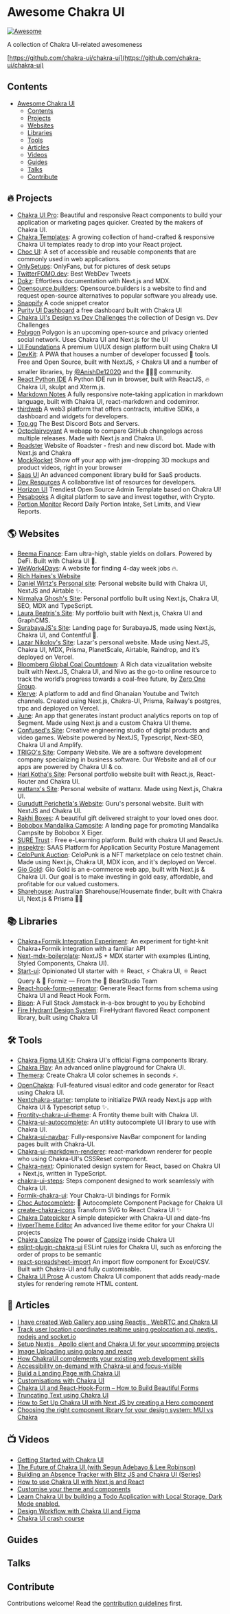# Awesome Chakra UI

[![Awesome](https://awesome.re/badge.svg)](https://awesome.re)

A collection of Chakra UI-related awesomeness

[https://github.com/chakra-ui/chakra-ui](https://github.com/chakra-ui/chakra-ui)

## Contents

- [Awesome Chakra UI](#awesome-chakra-ui)
  - [Contents](#contents)
  - [Projects](#-projects)
  - [Websites](#%EF%B8%8F-websites)
  - [Libraries](#%EF%B8%8F-libraries)
  - [Tools](#%EF%B8%8F-tools)
  - [Articles](#-articles)
  - [Videos](#%EF%B8%8F-videos)
  - [Guides](#guides)
  - [Talks](#talks)
  - [Contribute](#contribute)

## 🔥 Projects

- [Chakra UI Pro](https://pro.chakra-ui.com): Beautiful and responsive React components to build your application or marketing pages quicker. Created by the makers of Chakra UI.
- [Chakra Templates](https://chakra-templates.dev): A growing collection of hand-crafted & responsive Chakra UI templates ready to drop into your React project.
- [Choc UI](https://choc-ui.com/): A set of accessible and reusable components that are commonly used in web applications.
- [OnlySetups](https://github.com/wobsoriano/onlysetups): OnlyFans, but for pictures of desk setups
- [TwitterFOMO.dev](https://github.com/tomdohnal/twitter-fomo): Best WebDev Tweets
- [Dokz](https://github.com/remorses/dokz): Effortless documentation with Next.js and MDX.
- [Opensource.builders](https://github.com/junaid33/opensource.builders): Opensource.builders is a website to find and request open-source alternatives to popular software you already use.
- [Snappify](https://snappify.io/) A code snippet creator
- [Purity UI Dashboard](https://www.creative-tim.com/product/purity-ui-dashboard) a free dashboard built with Chakra UI
- [Chakra UI's Design vs Dev Challenges](https://github.com/chakra-ui/design-vs-dev) the collection of Design vs. Dev Challenges
- [Polygon](https://github.com/polygon-isecure/polygon) Polygon is an upcoming open-source and privacy oriented social network. Uses Chakra UI and Next.js for the UI
- [UI Foundations](https://www.uifoundations.com/) A premium UI/UX design platform built using Chakra UI
- [DevKit](https://www.devkit.one/): A PWA that houses a number of developer focussed 🧰 tools. Free and Open Source, built with NextJS, ⚡ Chakra UI and a number of smaller libraries, by [@AnishDe12020](https://twitter.com/AnishDe12020) and the 🧑‍🤝‍🧑 community.
- [React Python IDE](https://react-python-ide.vercel.app/) A Python IDE run in browser, built with ReactJS, 🔥 Chakra UI, skulpt and Xterm.js.
- [Markdown Notes](https://markdown-notes.netlify.app/) A fully responsive note-taking application in markdown language, built with Chakra UI, react-markdown and codemirror.
- [thirdweb](https://thirdweb.com/) A web3 platform that offers contracts, intuitive SDKs, a dashboard and widgets for developers.
- [Top.gg](https://top.gg/) The Best Discord Bots and Servers.
- [Octoclairvoyant](https://octoclairvoyant.vercel.app/) A webapp to compare GitHub changelogs across multiple releases. Made with Next.js and Chakra UI.
- [Roadster](https://r0adster.live) Website of Roadster - fresh and new discord bot. Made with Next.js and Chakra
- [MockRocket](https://mockrocket.io/) Show off your app with jaw-dropping 3D mockups and product videos, right in your browser
- [Saas UI](https://saas-ui.dev) An advanced component library build for SaaS products.
- [Dev Resources](https://devresourc.es) A collaborative list of resources for developers.
- [Horizon UI](https://github.com/horizon-ui/horizon-ui-chakra) Trendiest Open Source Admin Template based on Chakra UI!
- [Pesabooks](https://pesabooks.com/) A digital platform to save and invest together, with Crypto.
- [Portion Monitor](https://portionmonitor.com/) Record Daily Portion Intake, Set Limits, and View Reports.

## 🌎️ Websites

- [Beema Finance](https://beema.finance): Earn ultra-high, stable yields on dollars. Powered by DeFi. Built with Chakra UI 🌿.
- [WeWork4Days](https://www.wework4days.com/): A website for finding 4-day week jobs 🔥.
- [Rich Haines's Website](https://richardhaines.dev/)
- [Daniel Wirtz's Personal site](https://github.com/wirtzdan/website): Personal website build with Chakra UI, NextJS and Airtable ✨.
- [Nirmalya Ghosh's Site](https://github.com/ghoshnirmalya/nirmalyaghosh.com): Personal portfolio built using Next.js, Chakra UI, SEO, MDX and TypeScript.
- [Laura Beatris's Site](https://github.com/LauraBeatris/laurabeatris.com): My portfolio built with Next.js, Chakra UI and GraphCMS.
- [SurabayaJS's Site](https://github.com/surabayajs/surabayajs.org): Landing page for SurabayaJS, made using Next.js, Chakra UI, and Contentful 🐊.
- [Lazar Nikolov's Site](https://github.com/lazarnikolov94/nikolovlazar.com): Lazar's personal website. Made using Next.JS, Chakra UI, MDX, Prisma, PlanetScale, Airtable, Raindrop, and it’s deployed on Vercel.
- [Bloomberg Global Coal Countdown](https://bloombergcoalcountdown.com/): A Rich data vizualitation website built with Next.JS, Chakra UI, and Nivo as the go-to online resource to track the world’s progress towards a coal-free future, by [Zero One Group](https://github.com/zero-one-group).
- [Klerye](https://www.klerye.com/): A platform to add and find Ghanaian Youtube and Twitch channels. Created using Next.js, Chakra-UI, Prisma, Railway's postgres, trpc and deployed on Vercel.
- [June](https://june.so): An app that generates instant product analytics reports on top of Segment. Made using Next.js and a custom Chakra UI theme.
- [Confused's Site](https://confused.studio): Creative engineering studio of digital products and video games. Website powered by NextJS, Typescript, Next-SEO, Chakra UI and Amplify.
- [TRIGO's Site](https://trigodev.com): Company Website. We are a software development company specializing in business software. Our Website and all of our apps are powered by Chakra UI & co.
- [Hari Kotha's Site](https://harikotha.netlify.app/): Personal portfolio website built with React.js, React-Router and Chakra UI.
- [wattanx's Site](https://wattanx.dev/): Personal website of wattanx. Made using Next.js, Chakra UI.
- [Gurudutt Perichetla's Website](https://www.guruduttperi.com/): Guru's personal website. Built with NextJS and Chakra UI.
- [Rakhi Boxes](https://rakhiboxes.com): A beautiful gift delivered straight to your loved ones door.
- [Bobobox Mandalika Campsite](https://bobobox.co.id/campsite/mandalika/): A landing page for promoting Mandalika Campsite by Bobobox X Eiger.
- [SURE Trust](https://suretrustforruralyouth.com/) : Free e-Learning platform. Build with chakra UI and ReactJs.
- [inspektre](https://inspektre.io): SAAS Platform for Application Security Posture Management
- [CeloPunk Auction](https://github.com/anhfactor/celopunk-auction): CeloPunk is a NFT marketplace on celo testnet chain. Made using Next.js, Chakra UI, MDX icon, and it's deployed on Vercel. 
- [Gio Gold](https://www.giogold.com/): Gio Gold is an e-commerce web app, built with Next.js & Chakra UI. Our goal is to make investing in gold easy, affordable, and profitable for our valued customers.
- [Sharehouse](https://sharehouse.app): Australian Sharehouse/Housemate finder, built with Chakra UI, Next.js & Prisma 🏡💗

## 📚️ Libraries

- [Chakra+Formik Integration Experiment](https://github.com/with-heart/chakra-formik-experiment/): An experiment for tight-knit Chakra+Formik integration with a familiar API
- [Next-mdx-boilerplate](https://github.com/whoisryosuke/next-mdx-boilerplate): NextJS + MDX starter with examples (Linting, Styled Components, Chakra UI).
- [Start-ui](https://github.com/BearStudio/start-ui): Opinionated UI starter with ⚛️ React, ⚡️ Chakra UI, ⚛️ React Query & 🐜 Formiz — From the 🐻 BearStudio Team
- [React-hook-form-generator](https://github.com/FionnCasey/react-hook-form-generator): Generate React forms from schema using Chakra UI and React Hook Form.
- [Bison](https://github.com/echobind/bisonapp): A Full Stack Jamstack in-a-box brought to you by Echobind
- [Fire Hydrant Design System](https://github.com/firehydrant/design-system): FireHydrant flavored React component library, built using Chakra UI

## 🛠️ Tools

- [Chakra Figma UI Kit](https://www.figma.com/community/file/971408767069651759): Chakra UI's official Figma components library.
- [Chakra Play](https://chakra-play.tk/): An advanced online playground for Chakra UI.
- [Themera](https://themera.vercel.app/): Create Chakra UI color schemes in seconds ⚡️.
- [OpenChakra](https://openchakra.app/): Full-featured visual editor and code generator for React using Chakra UI.
- [Nextchakra-starter](https://github.com/sozonome/nextchakra-starter): template to initialize PWA ready Next.js app with Chakra UI & Typescript setup ✨.
- [Frontity-chakra-ui-theme](https://github.com/chakra-ui/frontity-chakra-ui-theme): A Frontity theme built with Chakra UI.
- [Chakra-ui-autocomplete](https://github.com/koolamusic/chakra-ui-autocomplete): An utility autocomplete UI library to use with Chakra UI.
- [Chakra-ui-navbar](https://github.com/dimitrisraptis96/chakra-ui-navbar): Fully-responsive NavBar component for landing pages built with Chakra-UI.
- [Chakra-ui-markdown-renderer](https://github.com/mustaphaturhan/chakra-ui-markdown-renderer): react-markdown renderer for people who using Chakra-UI's CSSReset component.
- [Chakra-next](https://github.com/47ng/chakra-next): Opinionated design system for React, based on Chakra UI + Next.js, written in TypeScript.
- [chakra-ui-steps](https://github.com/jeanverster/chakra-ui-steps): Steps component designed to work seamlessly with Chakra UI.
- [Formik-chakra-ui](https://github.com/kgnugur/formik-chakra-ui): Your Chakra-UI bindings for Formik
- [Choc Autocomplete](https://github.com/anubra266/choc-autocomplete): 🏇 Autocomplete Component Package for Chakra UI
- [create-chakra-icons](https://github.com/kodingdotninja/create-chakra-icons) Transform SVG to React Chakra UI <Icon /> ✨
- [Chakra Datepicker](https://github.com/uselessdev/datepicker) A simple datepicker with Chakra-UI and date-fns
- [HyperTheme Editor](https://www.hyperthe.me/) An advanced live theme editor for your Chakra UI projects
- [Chakra Capsize](https://github.com/ceteio/chakra-capsize) The power of [Capsize](https://seek-oss.github.io/capsize/) inside Chakra UI
- [eslint-plugin-chakra-ui](https://github.com/Monchi/eslint-plugin-chakra-ui) ESLint rules for Chakra UI, such as enforcing the order of props to be semantic
- [react-spreadsheet-import](https://github.com/UgnisSoftware/react-spreadsheet-import) An import flow component for Excel/CSV. Built with Chakra-UI and fully customisable.
- [Chakra UI Prose](https://github.com/nikolovlazar/chakra-ui-prose) A custom Chakra UI component that adds ready-made styles for rendering remote HTML content.

## 📝 Articles

- [I have created Web Gallery app using Reactjs , WebRTC and Chakra UI](https://dev.to/harshmangalam/i-have-created-web-gallery-app-using-reactjs-webrtc-and-chakra-ui-5cfn)
- [Track user location coordinates realtime using geolocation api, nextjs , nodejs and socket.io](https://dev.to/harshmangalam/track-user-location-coordinates-realtime-using-geolocation-api-nextjs-nodejs-and-socket-io-2nf3)
- [Setup Nextjs , Apollo client and Chakra UI for your upcomming projects](https://dev.to/harshmangalam/setup-nextjs-apollo-client-and-chakra-ui-for-your-upcomming-projects-10ja)
- [Image Uploading using golang and react](https://dev.to/harshmangalam/image-upload-using-golang-and-react-29n1)
- [How ChakraUI complements your existing web development skills](https://dominik.sumer.dev/blog/chakra-complements-webdevs)
- [Accessibility on-demand with Chakra-ui and focus-visible](https://medium.com/@keeganfamouss/accessibility-on-demand-with-chakra-ui-and-focus-visible-19413b1bc6f9)
- [Build a Landing Page with Chakra UI](https://raptis.wtf/blog/build-a-landing-page-with-chakra-ui-part-1/)
- [Customisations with Chakra UI](https://www.easyreact.com/articles/chakra-ui-customisations)
- [Chakra UI and React-Hook-Form – How to Build Beautiful Forms](https://www.freecodecamp.org/news/how-to-use-react-hook-form-with-chakra-ui/)
- [Truncating Text using Chakra UI](https://dev.to/estheragbaje/how-to-truncate-text-using-chakra-ui-4mpj)
- [How to Set Up Chakra UI with Next JS by creating a Hero component](https://creativedesignsguru.com/chakra-ui-next-js/)
- [Choosing the right component library for your design system: MUI vs Chakra](https://engineering.udacity.com/choosing-the-right-component-library-for-your-design-system-mui-vs-chakra-45c4c949d150)

## 📺️ Videos

- [Getting Started with Chakra UI](https://youtu.be/wI2vqXsjsIo)
- [The Future of Chakra UI (with Segun Adebayo & Lee Robinson)](https://www.youtube.com/watch?v=I5xEc9t-HZg&t=1182s)
- [Building an Absence Tracker with Blitz JS and Chakra UI (Series)](https://youtu.be/bJmFwle8Ax0)
- [How to use Chakra UI with Next.js and React](https://youtube.com/watch?v=ubB5l-HVPgY&feature=share)
- [Customise your theme and components](https://youtube.com/watch?v=1J8dUyeUWO4&feature=share)
- [Learn Chakra UI by building a Todo Application with Local Storage, Dark Mode enabled.](https://youtube.com/watch?v=QVnkGqEsbK0&feature=share)
- [Design Workflow with Chakra UI and Figma](https://youtu.be/Gm7qHn9Y_Ro)
- [Chakra UI crash course](https://youtu.be/hJ873mLhmFQ)

## Guides

## Talks

## Contribute

Contributions welcome! Read the [contribution guidelines](contributing.md) first.
